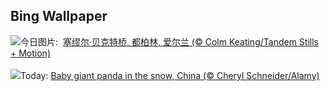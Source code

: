 ## Bing Wallpaper
![](https://www.bing.com/th?id=OHR.BeckettBridge_ZH-CN6206942429_UHD.jpg&w=1000)今日图片: &nbsp;[塞缪尔·贝克特桥, 都柏林, 爱尔兰 (© Colm Keating/Tandem Stills + Motion)](https://www.bing.com/th?id=OHR.BeckettBridge_ZH-CN6206942429_UHD.jpg)
<br><br/>
![](https://www.bing.com/th?id=OHR.PandaSnow_EN-US9432739016_UHD.jpg&w=1000)Today: [Baby giant panda in the snow, China (© Cheryl Schneider/Alamy)](https://www.bing.com/th?id=OHR.PandaSnow_EN-US9432739016_UHD.jpg)
<br><br/>
